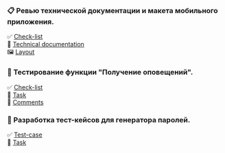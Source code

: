 ### 📋 Ревью технической документации и макета мобильного приложения.
✅ [Check-list](https://docs.google.com/spreadsheets/d/1H22Y8IwJFsj2Jl34-bEqk47iQ01hnqnP/edit?usp=sharing&ouid=112970248888264699024&rtpof=true&sd=true)
<br>📄 [Technical documentation](https://drive.google.com/file/d/1RUDad9pxIwaXfijZeFDPdWG_MKCvOL4X/view?usp=sharing)
<br> 🖼️ [Layout](https://www.figma.com/file/xAk3bKNwyV8wcTQCXvofjP/Публичное-задание.-Макет-мобильного-приложения?type=design&node-id=0-1&mode=design)

### 🔔 Тестирование функции "Получение оповещений".
 ✅ [Check-list](https://docs.google.com/spreadsheets/d/1af1gez4kZIE6b12hntuRiqlYdctbSdmJ8LuSQLClt34/edit?usp=sharing)
<br> 📃 [Task](https://drive.google.com/file/d/1F3ypVBiijpLiyYOsAhNvdqqDVLBXBC_X/view?usp=sharing)
<br> 📝 [Comments](https://drive.google.com/file/d/19ywB-FRG5l8htoBqGm4Yp26dVcuQIrEP/view?usp=sharing)

### 🔐 Разработка тест-кейсов для генератора паролей.
 ✅ [Test-case](https://docs.google.com/spreadsheets/d/183Cz1mH7Q_32ETk6H8S58ePlnQkF-vgLbbAQqGuW09o/edit?usp=sharing)
<br> 📃 [Task](https://drive.google.com/file/d/1MQoGGqNZq6H3inXSDOrgP9LfDTgFHo7s/view?usp=sharing)